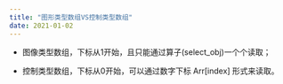 ```yaml
---
title: "图形类型数组VS控制类型数组"
date: 2021-01-02
---
```




- 图像类型数组，下标从1开始，且只能通过算子(select_obj)一个个读取；

- 控制类型数组，下标从0开始，可以通过数字下标 Arr[index] 形式来读取。